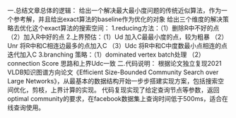 一.总结文章总体的逻辑：
给出一个解决最大最小度问题的传统近似算法，作为一个参考解，并且给出exact算法的baseline作为优化的对象
给出三个维度的解决策略去优化这个exact算法的搜索空间：
1.reducing方法：（1）删除R中不好的点 （2）加入R中好的点
2.上界预估：（1）Ud 加入C最最小度的点，较为粗暴 （2）Unr 将R中和C相连边最多的点加入C （3）Udc 将R中和C中度数最小点相连的点迭代加入C
3.branching 策略：（1）dominated vertex batch处理  （2）connection Score 思路和上界Udc一致
二.代码说明：
根据论文独立复现2021 VLDB知识图谱方向论文《Efficient Size-Bounded Community Search over Large Networks》，从最基本的数据结构开始一步步搭建实现方案，包括搜索空间优化，剪枝，上界计算的实现。
代码复现实现了给定查询节点等参数，返回optimal community的要求，在facebook数据集上查询时间低于500ms，适合在线查询使用。
